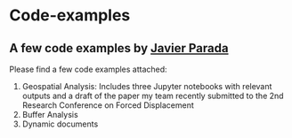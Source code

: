 # Code-examples

## A few code examples by <a href="https://paradajavier.com">  Javier Parada</a>

Please find a few code examples attached:

<ol>
  <li>Geospatial Analysis: Includes three Jupyter notebooks with relevant outputs and a draft of the paper my team recently submitted to the 2nd Research Conference on Forced Displacement</li>
  <li>Buffer Analysis</li>
  <li>Dynamic documents</li>
</ol>
